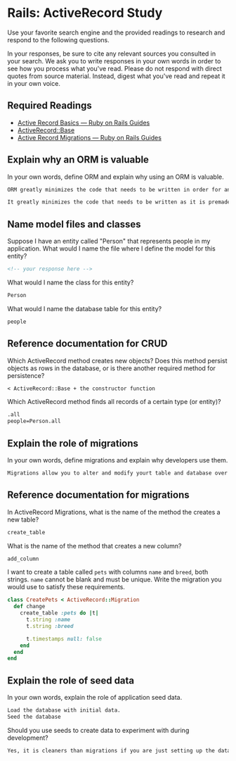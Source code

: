 # Rails: ActiveRecord Study

Use your favorite search engine and the provided readings to research and
respond to the following questions.

In your responses, be sure to cite any relevant sources you consulted in your
search. We ask you to write responses in your own words in order to see how you
process what you've read. Please do not respond with direct quotes from source
material. Instead, digest what you've read and repeat it in your own voice.

## Required Readings

-   [Active Record Basics — Ruby on Rails Guides](http://guides.rubyonrails.org/active_record_basics.html)
-   [ActiveRecord::Base](http://api.rubyonrails.org/classes/ActiveRecord/Base.html)
-   [Active Record Migrations — Ruby on Rails Guides](http://guides.rubyonrails.org/active_record_migrations.html)

## Explain why an ORM is valuable

In your own words, define ORM and explain why using an ORM is valuable.

```md
ORM greatly minimizes the code that needs to be written in order for an application to communicate properly.  It is an object relational mapping and its is software that fills the gaps in between the different languages from the application functionality language and the database that stores information.

It greatly minimizes the code that needs to be written as it is premade software that 
```

## Name model files and classes

Suppose I have an entity called "Person" that represents people in my
application. What would I name the file where I define the model for this
entity?

```md
<!-- your response here -->
```

What would I name the class for this entity?

```md
Person
```

What would I name the database table for this entity?

```md
people
```

## Reference documentation for CRUD

Which ActiveRecord method creates new objects? Does this method persist objects
as rows in the database, or is there another required method for persistence?

```md
< ActiveRecord::Base + the constructor function
```

Which ActiveRecord method finds all records of a certain type (or entity)?

```md
.all
people=Person.all
```

## Explain the role of migrations

In your own words, define migrations and explain why developers use them.

```md
Migrations allow you to alter and modify yourt table and database over time using ruby. Prevents writing SQL by hand and keeps a record of changes to the database then migrates over all the old data to the newest up to date version of the database.
```

## Reference documentation for migrations

In ActiveRecord Migrations, what is the name of the method the creates a new
table?

```md
create_table
```

What is the name of the method that creates a new column?

```md
add_column
```

I want to create a table called `pets` with columns `name` and `breed`, both
strings. `name` cannot be blank and must be unique. Write the migration you
would use to satisfy these requirements.

```ruby
class CreatePets < ActiveRecord::Migration
  def change
    create_table :pets do |t|
      t.string :name
      t.string :breed

      t.timestamps null: false
    end
  end
end
```

## Explain the role of seed data

In your own words, explain the role of application seed data.

```md
Load the database with initial data.
Seed the database
```

Should you use seeds to create data to experiment with during development?

```md
Yes, it is cleaners than migrations if you are just setting up the database and it gives you data to test with rather than having a blank application.
```
